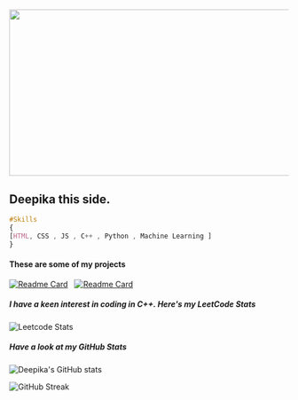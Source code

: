 
<h1 align="center">
  <img src = "https://media.giphy.com/media/v1.Y2lkPTc5MGI3NjExZDc5ZmZmOTQxMzRiMzY1ZGUzNmM4NWE3M2QwN2NhN2RiMzkzYjU0YiZlcD12MV9pbnRlcm5hbF9naWZzX2dpZklkJmN0PWc/KiMBUPZUhUg4HRV6PW/giphy.gif" width=1000 height=300>
  </h1>
  <style>
@import url('https://fonts.googleapis.com/css2?family=Dancing+Script:wght@600&display=swap');
</style>
  <h2 font-family: 'Dancing Script', cursive>
 Deepika this side. </h2>
  
  ```css
  #Skills
  {
  [HTML, CSS , JS , C++ , Python , Machine Learning ]
  }
  ```
  <h4> These are some of my projects </h4>

[![Readme Card](https://github-readme-stats.vercel.app/api/pin/?username=DeepikaS04&repo=Movie-Recommender-System&bg_color=0d1116&title_color=ce09ec&text_color=a4aacb&icon_color=007ec6)](https://github.com/DeepikaS04/Movie-Recommender-System)
&nbsp;
[![Readme Card](https://github-readme-stats.vercel.app/api/pin/?username=DeepikaS04&repo=Handwritten-character-and-digit-recognition-&bg_color=0d1116&title_color=ce09ec&text_color=a4aacb&icon_color=007ec6)](https://github.com/DeepikaS04/Handwritten-character-and-digit-recognition-)

<h5> I have a keen interest in coding in C++. Here's my LeetCode Stats </h5>

![Leetcode Stats](https://leetcard.jacoblin.cool/Deepika_S_Srivastava?ext=heatmap)

<h5> Have a look at my GitHub Stats </h5>

![Deepika's GitHub stats](https://github-readme-stats.vercel.app/api?username=DeepikaS04&show_icons=true&theme=radical)

![GitHub Streak](https://github-readme-streak-stats.herokuapp.com/?user=DeepikaS04&theme=dark&count_private=true&bg_color=0d1116&title_color=ce09ec&text_color=a4aacb&icon_color=007ec6)
